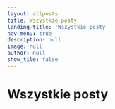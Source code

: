 ```yaml
---
layout: allposts
title: Wszystkie posty
landing-title: 'Wszystkie posty'
nav-menu: true
description: null
image: null
author: null
show_tile: false
---
```


<h1>Wszystkie posty</h1>
